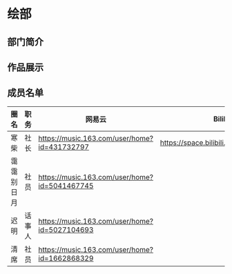 # 绘部
## 部门简介
## 作品展示
## 成员名单
| 圈名 | 职务 | 网易云 | Bilibili | 备注 |
| ----- | ----- | ----- | ----- | ----- |
| 寒柴 | 社长 | <https://music.163.com/user/home?id=431732797> | <https://space.bilibili.com/1168191500> ||
| 霭霭别日月 | 社员 | <https://music.163.com/user/home?id=5041467745> |||
| 迟明 | 话事人 | <https://music.163.com/user/home?id=5027104693> |||
| 清席 | 社员 | <https://music.163.com/user/home?id=1662868329> |||